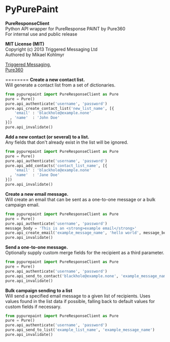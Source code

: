 PyPurePaint
========
**PureResponseClient**  
Python API wrapper for PureResponse PAINT by Pure360  
For internal use and public release  

**MIT License (MIT)**  
Copyright (c) 2013 Triggered Messaging Ltd  
Authored by Mikael Kohlmyr  

[Triggered Messaging](http://triggeredmessaging.com),  
[Pure360](http://www.pure360.com/)

========
**Create a new contact list.**  
Will generate a contact list from a set of dictionaries.
```python
from pypurepaint import PureResponseClient as Pure
pure = Pure()
pure.api_authenticate('username', 'password')
pure.api_create_contact_list('new_list_name', [{
    'email' : 'blackhole@example.none'
  , 'name'  : 'John Doe'
}])
pure.api_invalidate()
```

**Add a new contact (or several) to a list.**  
Any fields that don't already exist in the list will be ignored.
```python
from pypurepaint import PureResponseClient as Pure
pure = Pure()
pure.api_authenticate('username', 'password')
pure.api_add_contacts('contact_list_name', [{
    'email' : 'blackhole@example.none'
  , 'name'  : 'Jane Doe'
}])
pure.api_invalidate()
```

**Create a new email message.**  
Will create an email that can be sent as a one-to-one message or a bulk campaign email.
```python
from pypurepaint import PureResponseClient as Pure
pure = Pure()
pure.api_authenticate('username', 'password')
message_body = 'This is an <strong>example email</strong>'
pure.api_create_email('example_message_name', 'hello world', message_body)
pure.api_invalidate()
```

**Send a one-to-one message.**  
Optionally supply custom merge fields for the recipient as a third parameter.
```python
from pypurepaint import PureResponseClient as Pure
pure = Pure()
pure.api_authenticate('username', 'password')
pure.api_send_to_contact('blackhole@example.none', 'example_message_name')
pure.api_invalidate()
```

**Bulk campaign sending to a list**  
Will send a specified email message to a given list of recipients. Uses values found in the list data if possible, falling back to default values for custom fields if necessary.
```python
from pypurepaint import PureResponseClient as Pure
pure = Pure()
pure.api_authenticate('username', 'password')
pure.api_send_to_list('example_list_name', 'example_message_name')
pure.api_invalidate()
```
